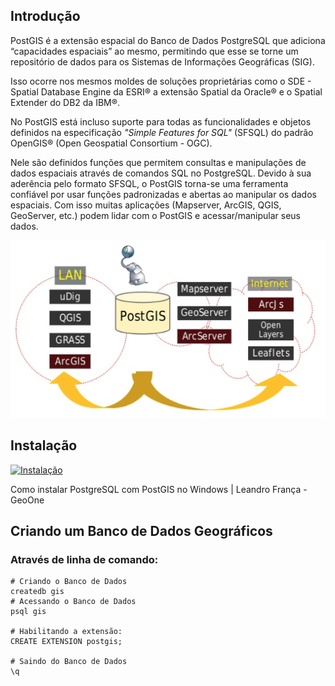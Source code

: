 ## Introdução

 PostGIS é a extensão espacial do Banco de Dados PostgreSQL que adiciona “capacidades espaciais” ao mesmo, permitindo que esse se torne um repositório de dados para os Sistemas de Informações Geográficas (SIG).

 Isso ocorre nos mesmos moldes
de soluções proprietárias como o SDE - Spatial Database Engine da ESRI® a extensão Spatial da Oracle® e o Spatial Extender do DB2 da IBM®.

No PostGIS está incluso suporte para todas as funcionalidades e objetos definidos na especificação *"Simple Features for SQL"* (SFSQL) do padrão OpenGIS® (Open Geospatial Consortium - OGC).

Nele são definidos funções que permitem consultas e manipulações de dados espaciais
através de comandos SQL no PostgreSQL.
Devido à sua aderência pelo formato SFSQL, o PostGIS torna-se uma ferramenta confiável
por usar funções padronizadas e abertas ao manipular os dados espaciais. Com isso muitas aplicações (Mapserver, ArcGIS, QGIS, GeoServer, etc.) podem lidar com o PostGIS e acessar/manipular seus
dados.

![intro](../img/intro.png)


## Instalação

[![Instalação](http://img.youtube.com/vi/WCjLr1YVJ1s/0.jpg)](http://www.youtube.com/watch?v=WCjLr1YVJ1s "Como instalar PostgreSQL com PostGIS no Windows")

Como instalar PostgreSQL com PostGIS no Windows | Leandro França - GeoOne


## Criando um Banco de Dados Geográficos

### Através de linha de comando:

```shell
# Criando o Banco de Dados
createdb gis
# Acessando o Banco de Dados
psql gis

# Habilitando a extensão:
CREATE EXTENSION postgis;

# Saindo do Banco de Dados
\q
```